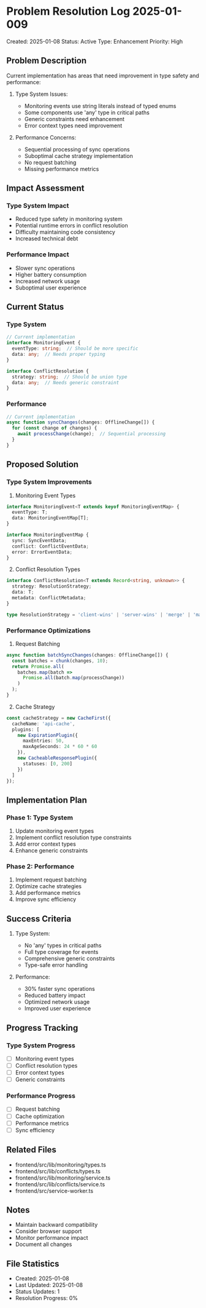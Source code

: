 # Problem Resolution Log 2025-01-009
Created: 2025-01-08
Status: Active
Type: Enhancement
Priority: High

## Problem Description
Current implementation has areas that need improvement in type safety and performance:

1. Type System Issues:
   - Monitoring events use string literals instead of typed enums
   - Some components use 'any' type in critical paths
   - Generic constraints need enhancement
   - Error context types need improvement

2. Performance Concerns:
   - Sequential processing of sync operations
   - Suboptimal cache strategy implementation
   - No request batching
   - Missing performance metrics

## Impact Assessment
### Type System Impact
- Reduced type safety in monitoring system
- Potential runtime errors in conflict resolution
- Difficulty maintaining code consistency
- Increased technical debt

### Performance Impact
- Slower sync operations
- Higher battery consumption
- Increased network usage
- Suboptimal user experience

## Current Status
### Type System
```typescript
// Current implementation
interface MonitoringEvent {
  eventType: string;  // Should be more specific
  data: any;  // Needs proper typing
}

interface ConflictResolution {
  strategy: string;  // Should be union type
  data: any;  // Needs generic constraint
}
```

### Performance
```typescript
// Current implementation
async function syncChanges(changes: OfflineChange[]) {
  for (const change of changes) {
    await processChange(change);  // Sequential processing
  }
}
```

## Proposed Solution

### Type System Improvements
1. Monitoring Event Types
```typescript
interface MonitoringEvent<T extends keyof MonitoringEventMap> {
  eventType: T;
  data: MonitoringEventMap[T];
}

interface MonitoringEventMap {
  sync: SyncEventData;
  conflict: ConflictEventData;
  error: ErrorEventData;
}
```

2. Conflict Resolution Types
```typescript
interface ConflictResolution<T extends Record<string, unknown>> {
  strategy: ResolutionStrategy;
  data: T;
  metadata: ConflictMetadata;
}

type ResolutionStrategy = 'client-wins' | 'server-wins' | 'merge' | 'manual';
```

### Performance Optimizations
1. Request Batching
```typescript
async function batchSyncChanges(changes: OfflineChange[]) {
  const batches = chunk(changes, 10);
  return Promise.all(
    batches.map(batch => 
      Promise.all(batch.map(processChange))
    )
  );
}
```

2. Cache Strategy
```typescript
const cacheStrategy = new CacheFirst({
  cacheName: 'api-cache',
  plugins: [
    new ExpirationPlugin({
      maxEntries: 50,
      maxAgeSeconds: 24 * 60 * 60
    }),
    new CacheableResponsePlugin({
      statuses: [0, 200]
    })
  ]
});
```

## Implementation Plan

### Phase 1: Type System
1. Update monitoring event types
2. Implement conflict resolution type constraints
3. Add error context types
4. Enhance generic constraints

### Phase 2: Performance
1. Implement request batching
2. Optimize cache strategies
3. Add performance metrics
4. Improve sync efficiency

## Success Criteria
1. Type System:
   - No 'any' types in critical paths
   - Full type coverage for events
   - Comprehensive generic constraints
   - Type-safe error handling

2. Performance:
   - 30% faster sync operations
   - Reduced battery impact
   - Optimized network usage
   - Improved user experience

## Progress Tracking

### Type System Progress
- [ ] Monitoring event types
- [ ] Conflict resolution types
- [ ] Error context types
- [ ] Generic constraints

### Performance Progress
- [ ] Request batching
- [ ] Cache optimization
- [ ] Performance metrics
- [ ] Sync efficiency

## Related Files
- frontend/src/lib/monitoring/types.ts
- frontend/src/lib/conflicts/types.ts
- frontend/src/lib/monitoring/service.ts
- frontend/src/lib/conflicts/service.ts
- frontend/src/service-worker.ts

## Notes
- Maintain backward compatibility
- Consider browser support
- Monitor performance impact
- Document all changes

## File Statistics
- Created: 2025-01-08
- Last Updated: 2025-01-08
- Status Updates: 1
- Resolution Progress: 0%
